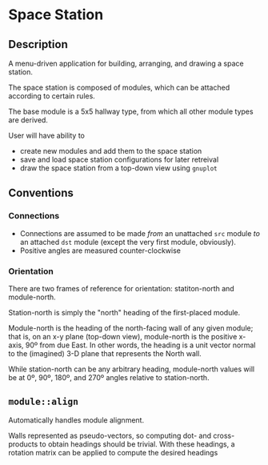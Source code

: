 # Space Station

## Description

A menu-driven application for building, arranging, and drawing a space station.

The space station is composed of modules, which can be attached according to certain rules.

The base module is a 5x5 hallway type, from which all other module types are derived.

User will have ability to
- create new modules and add them to the space station
- save and load space station configurations for later retreival
- draw the space station from a top-down view using `gnuplot`

## Conventions

### Connections

- Connections are assumed to be made *from* an unattached `src` module *to* an attached `dst` module (except the very first module, obviously).
- Positive angles are measured counter-clockwise


### Orientation

There are two frames of reference for orientation: statiton-north and module-north.

Station-north is simply the "north" heading of the first-placed module.

Module-north is the heading of the north-facing wall of any given module; that is,
on an x-y plane (top-down view), module-north is the positive x-axis, 90º from due East.
In other words, the heading is a unit vector normal to the (imagined) 3-D plane
that represents the North wall.

While station-north can be any arbitrary heading, module-north values will be
at 0º, 90º, 180º, and 270º angles relative to station-north.


## `module::align`

Automatically handles module alignment.

Walls represented as pseudo-vectors, so computing dot- and cross-products to 
obtain headings should be trivial.  With these headings, a rotation matrix can
be applied to compute the desired headings